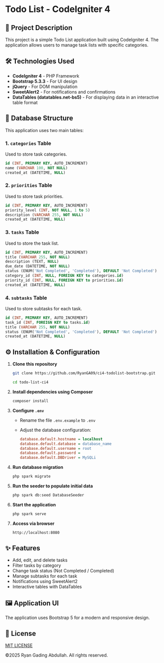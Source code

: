 # Todo List - CodeIgniter 4

## 📌 Project Description

This project is a simple Todo List application built using CodeIgniter 4. The application allows users to manage task lists with specific categories.

## 🛠️ Technologies Used

- **CodeIgniter 4** - PHP Framework
- **Bootstrap 5.3.3** - For UI design
- **jQuery** - For DOM manipulation
- **SweetAlert2** - For notifications and confirmations
- **DataTables (datatables.net-bs5)** - For displaying data in an interactive table format

## 📂 Database Structure

This application uses two main tables:

### 1. **`categories` Table**

Used to store task categories.

```sql
id (INT, PRIMARY KEY, AUTO_INCREMENT)
name (VARCHAR 100, NOT NULL)
created_at (DATETIME, NULL)
```

### 2. **`priorities` Table**

Used to store task priorities.

```sql
id (INT, PRIMARY KEY, AUTO_INCREMENT)
priority_level (INT, NOT NULL, 1 to 5)
description (VARCHAR 255, NOT NULL)
created_at (DATETIME, NULL)
```

### 3. **`tasks` Table**

Used to store the task list.

```sql
id (INT, PRIMARY KEY, AUTO_INCREMENT)
title (VARCHAR 255, NOT NULL)
description (TEXT, NULL)
due_date (DATETIME, NOT NULL)
status (ENUM('Not Completed', 'Completed'), DEFAULT 'Not Completed')
category_id (INT, NULL, FOREIGN KEY to categories.id)
priority_id (INT, NULL, FOREIGN KEY to priorities.id)
created_at (DATETIME, NULL)
```

### 4. **`subtasks` Table**

Used to store subtasks for each task.

```sql
id (INT, PRIMARY KEY, AUTO_INCREMENT)
task_id (INT, FOREIGN KEY to tasks.id)
title (VARCHAR 255, NOT NULL)
status (ENUM('Not Completed', 'Completed'), DEFAULT 'Not Completed')
created_at (DATETIME, NULL)
```

## ⚙️ Installation & Configuration

1. **Clone this repository**

   ```sh
   git clone https://github.com/RyanGA09/ci4-todolist-bootstrap.git
   ```

   ```sh
   cd todo-list-ci4
   ```

2. **Install dependencies using Composer**

   ```sh
   composer install
   ```

3. **Configure `.env`**

   - Rename the file `.env.example` to `.env`
   - Adjust the database configuration:

     ```ini
     database.default.hostname = localhost
     database.default.database = database_name
     database.default.username = root
     database.default.password =
     database.default.DBDriver = MySQLi
     ```

4. **Run database migration**

   ```sh
   php spark migrate
   ```

5. **Run the seeder to populate initial data**

   ```sh
   php spark db:seed DatabaseSeeder
   ```

6. **Start the application**

   ```sh
   php spark serve
   ```

7. **Access via browser**

   ```sh
   http://localhost:8080
   ```

## ✨ Features

- Add, edit, and delete tasks
- Filter tasks by category
- Change task status (Not Completed / Completed)
- Manage subtasks for each task
- Notifications using SweetAlert2
- Interactive tables with DataTables

## 🖼️ Application UI

The application uses Bootstrap 5 for a modern and responsive design.

## 📜 License

[MIT LICENSE](LICENSE)

&copy;2025 Ryan Gading Abdullah. All rights reserved.

